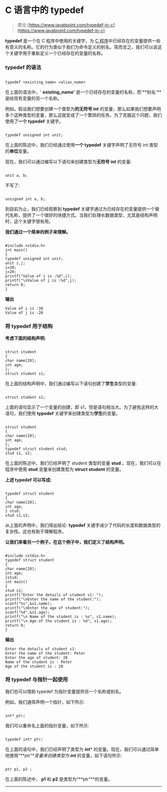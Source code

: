 # C 语言中的 typedef

> 原文:[https://www.javatpoint.com/typedef-in-c](https://www.javatpoint.com/typedef-in-c)

**typedef** 是一个在 C 程序中使用的关键字，为 [C 程序](https://www.javatpoint.com/c-programs)中已经存在的变量提供一些有意义的名称。它的行为类似于我们为命令定义的别名。简而言之，我们可以说这个关键字用于重新定义一个已经存在的变量的名称。

### typedef 的语法

```

typedef <existing_name> <alias_name>

```

在上面的语法中，' **existing_name'** 是一个已经存在的变量的名称，而'**别名'**是给现有变量的另一个名称。

例如，假设我们想要创建一个类型为**的无符号 int** 的变量，那么如果我们想要声明多个这种类型的变量，那么这就变成了一个繁琐的任务。为了克服这个问题，我们使用了**一个 typedef** 关键字。

```

typedef unsigned int unit;

```

在上面的陈述中，我们已经通过使用**一个 typedef** 关键字声明了无符号 int 类型的**单位**变量。

现在，我们可以通过编写以下语句来创建类型为**无符号 int** 的变量:

```

unit a, b; 

```

不写了:

```

unsigned int a, b;

```

到目前为止，我们已经观察到 **typedef** 关键字通过为已经存在的变量提供一个替代名称，提供了一个很好的快捷方式。当我们处理长数据类型，尤其是结构声明时，这个关键字很有用。

**我们通过一个简单的例子来理解。**

```

#include <stdio.h>
int main()
{
typedef unsigned int unit;
unit i,j;
i=10;
j=20;
printf("Value of i is :%d",i);
printf("\nValue of j is :%d",j);
return 0;
}

```

**输出**

```
Value of i is :10 
Value of j is :20 

```

### 将 typedef 用于结构

**考虑下面的结构声明:**

```

struct student
{
char name[20];
int age;
};
struct student s1; 

```

在上面的结构声明中，我们通过编写以下语句创建了**学生**类型的变量:

```

struct student s1;

```

上面的语句显示了一个变量的创建，即 s1，但是语句相当大。为了避免这样的大语句，我们使用 **typedef** 关键字来创建类型为**学生**的变量。

```

struct student
{
char name[20];
int age;
};
typedef struct student stud;
stud s1, s2; 

```

在上面的陈述中，我们已经声明了 student 类型的变量 **stud** 。现在，我们可以在程序中使用 **stud** 变量来创建类型为 **struct student** 的变量。

**上述 typedef 可以写成:**

```

typedef struct student
{
char name[20];
int age; 
} stud;
stud s1,s2;

```

从上面的声明中，我们得出结论: **typedef** 关键字减少了代码的长度和数据类型的复杂性。这也有助于理解程序。

**让我们来看另一个例子，在这个例子中，我们定义了结构声明。**

```

#include <stdio.h>
typedef struct student
{
char name[20];
int age;
}stud;
int main()
{
stud s1;
printf("Enter the details of student s1: ");
printf("\nEnter the name of the student:");
scanf("%s",&s1.name);
printf("\nEnter the age of student:");
scanf("%d",&s1.age);
printf("\n Name of the student is : %s", s1.name);
printf("\n Age of the student is : %d", s1.age);
return 0;
}

```

**输出**

```
Enter the details of student s1: 
Enter the name of the student: Peter 
Enter the age of student: 28 
Name of the student is : Peter 
Age of the student is : 28 

```

### 将 typedef 与指针一起使用

我们也可以借助 typedef 为指针变量提供另一个名称或别名。

例如，我们通常声明一个指针，如下所示:

```

int* ptr;

```

我们可以重命名上面的指针变量，如下所示:

```

typedef int* ptr;

```

在上面的语句中，我们已经声明了类型为 **int*** 的变量。现在，我们可以通过简单地使用“**ptr”**变量来创建类型为 **int*** 的变量，如下语句所示:

```

ptr p1, p2 ;

```

在上面的陈述中， **p1** 和 **p2** 是类型为“**ptr”**的变量。

* * *